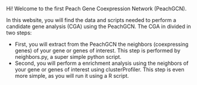 Hi! Welcome to the first Peach Gene Coexpression Network (PeachGCN).

In this website, you will find the data and scripts needed to perform a candidate gene analysis (CGA) using the PeachGCN. The CGA in divided in two steps:
  - First, you will extract from the PeachGCN the neighbors (coexpressing genes) of your gene or genes of interest. This step is performed by neighbors.py, a super simple python script.
  - Second, you will perform a enrichment analysis using the neighbors of your gene or genes of interest using clusterProfiler. This step is even more simple, as you will run it using a R script.
